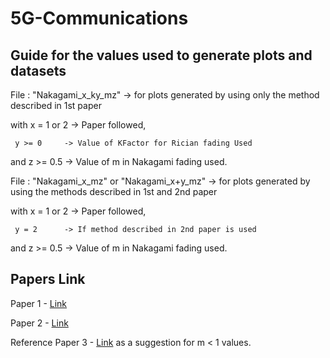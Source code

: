 # 5G-Communications


## Guide for the values used to generate plots and datasets

File : "Nakagami_x_ky_mz" -> for plots generated by using only the method described in 1st paper

with x = 1 or 2 -> Paper followed,

     y >= 0     -> Value of KFactor for Rician fading Used

and  z >= 0.5   -> Value of m in Nakagami fading used.


File : "Nakagami_x_mz" or "Nakagami_x+y_mz" -> for plots generated by using the methods described in 1st and 2nd paper

with x = 1 or 2 -> Paper followed,

     y = 2      -> If method described in 2nd paper is used

and  z >= 0.5   -> Value of m in Nakagami fading used.



## Papers Link

Paper 1 - [Link](https://ieeexplore.ieee.org/document/1282377)

Paper 2 - [Link](https://thesai.org/Downloads/Volume6No10/Paper_40-A_Simulation_Model_for_Nakagmi_M_Fading_Channel.pdf)

Reference Paper 3 - [Link](https://ieeexplore.ieee.org/stamp/stamp.jsp?tp=&arnumber=823554) as a suggestion for m < 1 values.
